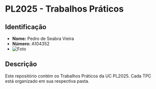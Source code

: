 # PL2025 - Trabalhos Práticos

## Identificação
- **Nome:** Pedro de Seabra Vieira
- **Número:** A104352
- ![Foto](/assets/img/foto.png)

## Descrição
Este repositório contém os Trabalhos Práticos da UC PL2025. Cada TPC está organizado em sua respectiva pasta.